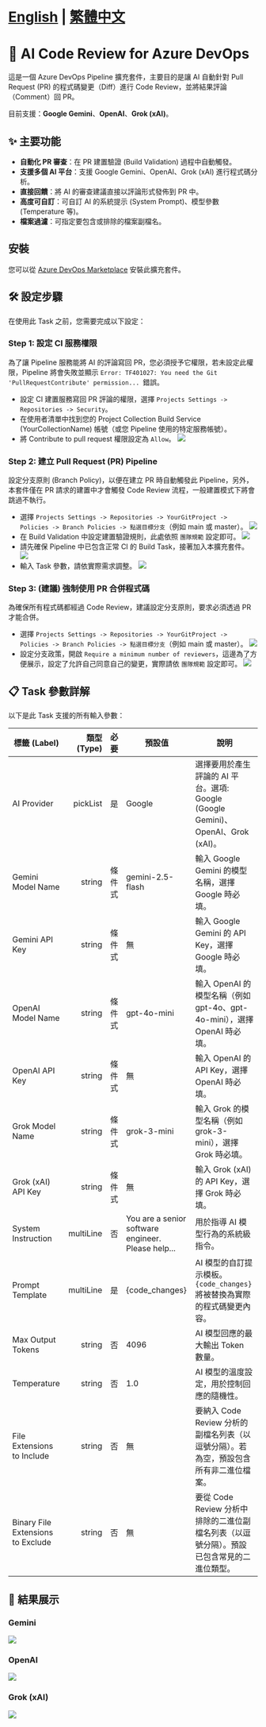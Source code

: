 # [English](./README.md) | [繁體中文](./README.zh-TW.md)
# 🤖 AI Code Review for Azure DevOps

這是一個 Azure DevOps Pipeline 擴充套件，主要目的是讓 AI 自動針對 Pull Request (PR) 的程式碼變更（Diff）進行 Code Review，並將結果評論（Comment）回 PR。

目前支援：**Google Gemini**、**OpenAI**、**Grok (xAI)**。


## ✨ 主要功能
+ **自動化 PR 審查**：在 PR 建置驗證 (Build Validation) 過程中自動觸發。
+ **支援多個 AI 平台**：支援 Google Gemini、OpenAI、Grok (xAI) 進行程式碼分析。
+ **直接回饋**：將 AI 的審查建議直接以評論形式發佈到 PR 中。
+ **高度可自訂**：可自訂 AI 的系統提示 (System Prompt)、模型參數 (Temperature 等)。
+ **檔案過濾**：可指定要包含或排除的檔案副檔名。


## 安裝
您可以從 [Azure DevOps Marketplace](https://marketplace.visualstudio.com/items?itemName=LawrenceShen.ai-pr-autoreview) 安裝此擴充套件。


## 🛠️ 設定步驟
在使用此 Task 之前，您需要完成以下設定：

### Step 1: 設定 CI 服務權限
為了讓 Pipeline 服務能將 AI 的評論寫回 PR，您必須授予它權限，若未設定此權限，Pipeline 將會失敗並顯示 `Error: TF401027: You need the Git 'PullRequestContribute' permission... `錯誤。
+ 設定 CI 建置服務寫回 PR 評論的權限，選擇 `Projects Settings -> Repositories -> Security`。
+ 在使用者清單中找到您的 Project Collection Build Service (YourCollectionName) 帳號（或您 Pipeline 使用的特定服務帳號）。
+ 將 Contribute to pull request 權限設定為 `Allow`。
![](screenshots/RepoSecurity.png?raw=true) 

### Step 2: 建立 Pull Request (PR) Pipeline
設定分支原則 (Branch Policy)，以便在建立 PR 時自動觸發此 Pipeline，另外，本套件僅在 PR 請求的建置中才會觸發 Code Review 流程，一般建置模式下將會跳過不執行。
+ 選擇 `Projects Settings -> Repositories -> YourGitProject -> Policies -> Branch Policies -> 點選目標分支`（例如 main 或 master）。
![](screenshots/CI3.png?raw=true) 
+ 在 Build Validation 中設定建置驗證規則，此處依照 `團隊規範` 設定即可。
![](screenshots/CI4.png?raw=true) 
+ 請先確保 Pipeline 中已包含正常 CI 的 Build Task，接著加入本擴充套件。
![](screenshots/CI1.png?raw=true) 
+ 輸入 Task 參數，請依實際需求調整。
![](screenshots/CI2.png?raw=true) 

### Step 3: (建議) 強制使用 PR 合併程式碼
為確保所有程式碼都經過 Code Review，建議設定分支原則，要求必須透過 PR 才能合併。
+ 選擇 `Projects Settings -> Repositories -> YourGitProject -> Policies -> Branch Policies -> 點選目標分支`（例如 main 或 master）。
![](screenshots/RepoPolicies1.png?raw=true) 
+ 設定分支政策，開啟 `Require a minimum number of reviewers`，這邊為了方便展示，設定了允許自己同意自己的變更，實際請依 `團隊規範` 設定即可。
![](screenshots/RepoPolicies2.png?raw=true) 
 

## 📋 Task 參數詳解
以下是此 Task 支援的所有輸入參數：

| 標籤 (Label) | 類型 (Type) | 必要 | 預設值 | 說明 |
|---|---:|:---:|---|---|
| AI Provider | pickList | 是 | Google | 選擇要用於產生評論的 AI 平台。選項: Google (Google Gemini)、OpenAI、Grok (xAI)。 |
| Gemini Model Name | string | 條件式 | gemini-2.5-flash | 輸入 Google Gemini 的模型名稱，選擇 Google 時必填。 |
| Gemini API Key | string | 條件式 | 無 | 輸入 Google Gemini 的 API Key，選擇 Google 時必填。 |
| OpenAI Model Name | string | 條件式 | gpt-4o-mini | 輸入 OpenAI 的模型名稱（例如 gpt-4o、gpt-4o-mini），選擇 OpenAI 時必填。 |
| OpenAI API Key | string | 條件式 | 無 | 輸入 OpenAI 的 API Key，選擇 OpenAI 時必填。 |
| Grok Model Name | string | 條件式 | grok-3-mini | 輸入 Grok 的模型名稱（例如 grok-3-mini），選擇 Grok 時必填。 |
| Grok (xAI) API Key | string | 條件式 | 無 | 輸入 Grok (xAI) 的 API Key，選擇 Grok 時必填。 |
| System Instruction | multiLine | 否 | You are a senior software engineer. Please help... | 用於指導 AI 模型行為的系統級指令。 |
| Prompt Template | multiLine | 是 | {code_changes} | AI 模型的自訂提示模板。`{code_changes}` 將被替換為實際的程式碼變更內容。 |
| Max Output Tokens | string | 否 | 4096 | AI 模型回應的最大輸出 Token 數量。 |
| Temperature | string | 否 | 1.0 | AI 模型的溫度設定，用於控制回應的隨機性。 |
| File Extensions to Include | string | 否 | 無 | 要納入 Code Review 分析的副檔名列表（以逗號分隔）。若為空，預設包含所有非二進位檔案。 |
| Binary File Extensions to Exclude | string | 否 | 無 | 要從 Code Review 分析中排除的二進位副檔名列表（以逗號分隔）。預設已包含常見的二進位類型。 |


## 🎉 結果展示
### Gemini
![](screenshots/Review_Gemini_TW.png?raw=true) 

### OpenAI
![](screenshots/Review_OpenAI_TW.png?raw=true)

### Grok (xAI)
![](screenshots/Review_Grok_EN.png?raw=true)